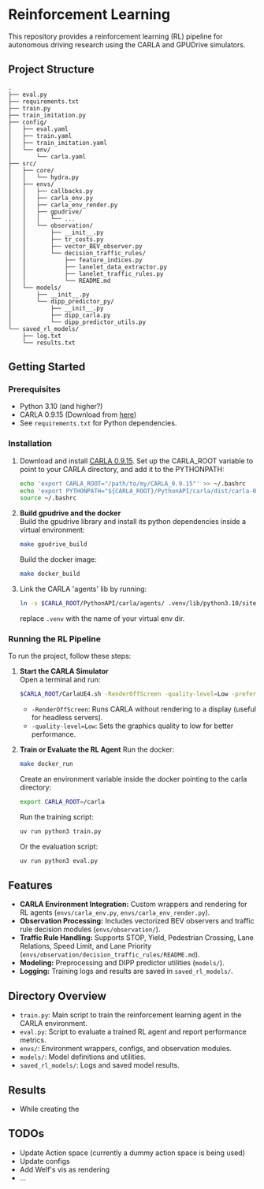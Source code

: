 # Reinforcement Learning

This repository provides a reinforcement learning (RL) pipeline for autonomous driving research using the CARLA and GPUDrive simulators.

## Project Structure

```
.
├── eval.py
├── requirements.txt
├── train.py
├── train_imitation.py
├── config/
│   ├── eval.yaml
│   ├── train.yaml
│   ├── train_imitation.yaml
│   └── env/
│       └── carla.yaml
├── src/
│   ├── core/
│   │   └── hydra.py
│   ├── envs/
│   │   ├── callbacks.py
│   │   ├── carla_env.py
│   │   ├── carla_env_render.py
│   │   ├── gpudrive/
│   │   │   └── ...
│   │   └── observation/
│   │       ├── __init__.py
│   │       ├── tr_costs.py
│   │       ├── vector_BEV_observer.py
│   │       └── decision_traffic_rules/
│   │           ├── feature_indices.py
│   │           ├── lanelet_data_extractor.py
│   │           ├── lanelet_traffic_rules.py
│   │           └── README.md
│   └── models/
│       ├── __init__.py
│       └── dipp_predictor_py/
│           ├── __init__.py
│           ├── dipp_carla.py
│           └── dipp_predictor_utils.py
└── saved_rl_models/
    ├── log.txt
    └── results.txt
```

## Getting Started

### Prerequisites

- Python 3.10 (and higher?)
- CARLA 0.9.15 (Download from [here](https://github.com/carla-simulator/carla/releases/tag/0.9.15/))
- See `requirements.txt` for Python dependencies.

### Installation

1. Download and install [CARLA 0.9.15](https://github.com/carla-simulator/carla/releases/tag/0.9.15/). Set up the CARLA_ROOT variable to point to your CARLA directory, and add it to the PYTHONPATH:
    ```bash
    echo 'export CARLA_ROOT="/path/to/my/CARLA_0.9.15"' >> ~/.bashrc
    echo 'export PYTHONPATH="${CARLA_ROOT}/PythonAPI/carla/dist/carla-0.9.14-py3.7-linux-x86_64.egg"' >> ~/.bashrc
    source ~/.bashrc
    ```
2. **Build gpudrive and the docker**  
   Build the gpudrive library and install its python dependencies inside a virtual environment:
    ```bash
    make gpudrive_build
    ```
   Build the docker image:
    ```bash
    make docker_build
    ```

3. Link the CARLA 'agents' lib by running:

    ```bash
    ln -s $CARLA_ROOT/PythonAPI/carla/agents/ .venv/lib/python3.10/site-packages/
    ```

    replace `.venv` with the name of your virtual env dir.


### Running the RL Pipeline

To run the project, follow these steps:

1. **Start the CARLA Simulator**  
    Open a terminal and run:
    ```bash
    $CARLA_ROOT/CarlaUE4.sh -RenderOffScreen -quality-level=Low -prefernvidia
    ```
    - `-RenderOffScreen`: Runs CARLA without rendering to a display (useful for headless servers).
    - `-quality-level=Low`: Sets the graphics quality to low for better performance.

2. **Train or Evaluate the RL Agent**
    Run the docker:
    ```bash
    make docker_run
    ```
    Create an environment variable inside the docker pointing to the carla directory:
    ```bash
    export CARLA_ROOT=/carla
    ```
    Run the training script:
    ```bash
    uv run python3 train.py
    ```
    Or the evaluation script:
    ```bash
    uv run python3 eval.py
    ```

## Features

- **CARLA Environment Integration:** Custom wrappers and rendering for RL agents (`envs/carla_env.py`, `envs/carla_env_render.py`).
- **Observation Processing:** Includes vectorized BEV observers and traffic rule decision modules (`envs/observation/`).
- **Traffic Rule Handling:** Supports STOP, Yield, Pedestrian Crossing, Lane Relations, Speed Limit, and Lane Priority (`envs/observation/decision_traffic_rules/README.md`).
- **Modeling:** Preprocessing and DIPP predictor utilities (`models/`).
- **Logging:** Training logs and results are saved in `saved_rl_models/`.

## Directory Overview
- `train.py`: Main script to train the reinforcement learning agent in the CARLA environment.
- `eval.py`: Script to evaluate a trained RL agent and report performance metrics.
- `envs/`: Environment wrappers, configs, and observation modules.
- `models/`: Model definitions and utilities.
- `saved_rl_models/`: Logs and saved model results.

## Results

- While creating the 

## TODOs

- Update Action space (currently a dummy action space is being used)
- Update configs
- Add Welf's vis as rendering
- ...